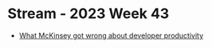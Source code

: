 # Stream - 2023 Week 43

- [What McKinsey got wrong about developer productivity](https://leaddev.com/process/what-mckinsey-got-wrong-about-developer-productivity)

